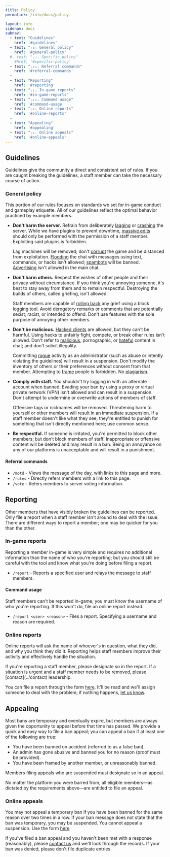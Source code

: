 ```yaml
---
title: Policy
permalink: /info/docs/policy

layout: info
sidenav: docs
subnav:
  - text: "Guidelines"
    href: '#guidelines'
  - text: "₍₁₎ General policy"
    href: '#general-policy'
  #- text: "₍₂₎ Specific policy"
    #href: '#specific-policy'
  - text: "₍₂ₐ₎ Referral commands"
    href: '#referral-commands'
  -
  - text: "Reporting"
    href: '#reporting'
  - text: "₍₁₎ In-game reports"
    href: '#in-game-reports'
  - text: "₍₁ₐ₎ Command usage"
    href: '#command-usage'
  - text: "₍₂₎ Online reports"
    href: '#online-reports'
  -
  - text: "Appealing"
    href: '#appealing'
  - text: "₍₁₎ Online appeals"
    href: '#online-appeals'
---
```


## Guidelines
Guidelines give the community a direct and consistent set of rules. If you are caught breaking the guidelines, a staff member can take the necessary course of action.

### General policy
This portion of our rules focuses on standards we set for in-game conduct and gameplay etiquette. All of our guidelines reflect the optimal behavior practiced by example members.

 * **Don't harm the server.** Refrain from deliberately [lagging](https://www.spigotmc.org/wiki/lag-types-and-how-to-fix-them/) or [crashing](https://minecraft.gamepedia.com/Crash) the server. While we have plugins to prevent downtime, [massive edits](http://wiki.sk89q.com/wiki/WorldEdit/Region_operations) should only be performed with the permission of a staff member. Exploiting said plugins is forbidden.

   Lag machines will be removed; don't [corrupt](https://en.wikipedia.org/wiki/Data_corruption) the game and be distanced from exploitation. [Flooding](https://en.wikipedia.org/wiki/IRC_flood) the chat with messages using text, commands, or hacks isn't allowed; [spambots](https://en.wikipedia.org/wiki/Spambot) will be banned. [Advertising](https://en.wikipedia.org/wiki/Advertising) isn't allowed in the main chat.

 * **Don't harm others.** Respect the wishes of other people and their privacy without circumstance. If you think you're annoying someone, it's best to stay away from them and to remain respectful. Destroying the builds of others, called griefing, isn't allowed.

   Staff members are capable of [rolling back](../docs/management) any grief using a block logging tool. Avoid derogatory remarks or comments that are potentially sexist, racist, or intended to offend. Don't use features with the sole purpose of annoying other members.

 * **Don't be malicious.** [Hacked clients](http://wiki.vg/Client_List) are allowed, but they can't be harmful. Using hacks to unfairly fight, compete, or break other rules isn't allowed. Don't refer to [malicious](https://en.wikipedia.org/wiki/Malware), pornographic, or [hateful](https://en.wikipedia.org/wiki/Hate_speech) content in chat; and don't solicit illegality.

   Committing [rogue](https://www.merriam-webster.com/words-at-play/were-going-rogue) activity as an administrator (such as abuse or intently violating the guidelines) will result in a suspension. Don't modify the inventory of others or their preferences without consent from that member. Attempting to [frame](https://en.wikipedia.org/wiki/Frameup) people is forbidden. No [plagiarism](https://en.wikipedia.org/wiki/Plagiarism).

 * **Comply with staff.** You shouldn't try logging in with an alternate account when banned. Evading your ban by using a proxy or virtual private network (VPN) isn't allowed and can result in a suspension. Don't attempt to undermine or overwrite actions of members of staff.

   Offensive tags or nicknames will be removed. Threatening harm to yourself or other members will result in an immediate suspension. If a staff member doesn't like what they see, they're entitled to punish for something that isn't directly mentioned here; use common sense.

 * **Be respectful.** If someone is irritated, you're permitted to block other members; but don't block members of staff. Inappropriate or offensive content will be deleted and may result in a ban. Being an annoyance on any of our platforms is unacceptable and will result in a punishment.

<!--
### Specific policy
We also prefer to maintain the freedom of speech on our forum, but regulation is necessary.
These guidelines also apply to the guild and other resources.

 * **Control your account.** The account you create and keep secure is your responsibility. Don't let others have access to your account; change your password regularly and practice high [security](https://shadow.ga/docs/2/d-security/). If an alternate account acts up, your main account will also be sanctioned.

   Members should notify an Executive or higher before making another account if they intend to do so. Anything that violates the United States law may be relayed to the appropriate authorities; we are based in the U.S. and work within its laws.

If you see anything with our name that's violating the posted guidelines or practices, it isn't us.
You can find out more about this matter [here](https://shadow.ga/docs/2/d-security/#watching-your-back). -->

#### Referral commands
 * `/motd` - Views the message of the day, with links to this page and more.
 * `/rules` - Directly refers members with a link to this page.
 * `/vote` - Refers members to server voting information.

## Reporting
Other members that have visibly broken the guidelines can be reported. Only file a report when a staff member isn't around to deal with the issue. There are different ways to report a member; one may be quicker for you than the other.

### In-game reports
Reporting a member in-game is very simple and requires no additional information than the name of who you're reporting; but you should still be careful with the tool and know what you're doing before filing a report.

 * `/report` - Reports a specified user and relays the message to staff members.

#### Command usage

<div class="usa-alert usa-alert-info" >
  <div class="usa-alert-body">
    <p class="usa-alert-text">Staff members can't be reported in-game; you must know the username of who you're reporting. <!--All filed reports are archived. -->If this won't do, file an online report instead.</p>
  </div>
</div>

 * `/report <user> <reason>` - Files a report. Specifying a username and reason are required.

### Online reports
Online reports will ask the name of whoever's in question, what they did, and why you think they did it. Reporting helps staff members improve their activity and effectively handle the situation.

<div class="usa-alert usa-alert-info" >
  <div class="usa-alert-body">
    <p class="usa-alert-text">If you're reporting a staff member, please designate so in the report. If a situation is urgent and a staff member needs to be removed, please [contact](../contact) leadership.</p>
  </div>
</div>

You can file a report through the form [here](../report). It'll be read and we'll assign someone to deal with the problem; if nothing happens, [let us know](../contact).

## Appealing
Most bans are temporary and eventually expire, but members are always given the opportunity to appeal before that time has passed. We provide a quick and easy way to file a ban appeal; you can appeal a ban if at least one of the following are true:

 * You have been banned on accident (referred to as a false ban).
 * An admin has gone abusive and banned you for no reason (proof must be provided).
 * You have been framed by another member, or unreasonably banned.

 <div class="usa-alert usa-alert-info" >
   <div class="usa-alert-body">
     <p class="usa-alert-text">Members filing appeals who are suspended must designate so in an appeal.</p>
   </div>
 </div>

No matter the platform you were barred from, all eligible members—as dictated by the requirements above—are entitled to file an appeal.

### Online appeals
You may not appeal a temporary ban if you have been banned for the same reason over two times in a row. If your ban message does not state that the ban was temporary, you may be suspended. You cannot appeal a suspension. Use the form [here](../appeal).

If you've filed a ban appeal and you haven't been met with a response (reasonably), please [contact us](../contact) and we'll look through the records. If your ban was denied, please don't file duplicate entries.
